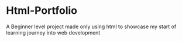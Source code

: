 # Html-Portfolio
A Beginner level project made only using html to showcase my start of learning journey into web development
